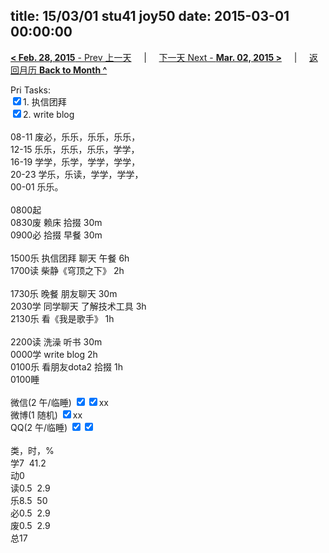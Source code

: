 title: 15/03/01 stu41 joy50
date: 2015-03-01 00:00:00
---
[**< Feb. 28, 2015** - Prev 上一天](/lifelogs/2015/02/d28.html) &nbsp; &nbsp; | &nbsp; &nbsp; [下一天 Next - **Mar. 02, 2015 >**](/lifelogs/2015/03/d02.html) &nbsp; &nbsp; |  &nbsp; &nbsp; [返回月历 **Back to Month ^**](/lifelogs/2015/03/index.html)
<br/><div>Pri Tasks:<br/><input type="checkbox" checked="true"/>1. 执信团拜<br/></div><div><input type="checkbox" checked="true"/>2. write blog<div><br/></div>08-11 废必，乐乐，乐乐，乐乐，<br/>12-15 乐乐，乐乐，乐乐，学学，<br/>16-19 学学，乐学，学学，学学，<br/>20-23 学乐，乐读，学学，学学，</div><div>00-01 乐乐。</div><div><div><br/></div>0800起<br/>0830废 赖床 拾掇 30m</div><div>0900必 拾掇 早餐 30m</div><div><br/></div><div>1500乐 执信团拜 聊天 午餐 6h</div><div>1700读 柴静《穹顶之下》 2h<br/><div><br/></div><div>1730乐 晚餐 朋友聊天 30m</div><div>2030学 同学聊天 了解技术工具 3h</div><div>2130乐 看《我是歌手》 1h</div><div><br/></div><div>2200读 洗澡 听书 30m </div><div>0000学 write blog 2h</div><div>0100乐 看朋友dota2 拾掇 1h</div>0100睡</div><div><br/>微信(2 午/临睡) <input type="checkbox" checked="true"/><input type="checkbox" checked="true"/>xx<br/>微博(1 随机) <input type="checkbox" checked="true"/>xx<br/>QQ(2 午/临睡) <input type="checkbox" checked="true"/><input type="checkbox" checked="true"/><br/><div><br/></div>类，时，%<br/>学7  41.2<br/>动0<br/>读0.5  2.9<br/>乐8.5  50<br/>必0.5  2.9<br/>废0.5  2.9<br/>总17</div>